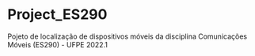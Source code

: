 # Project_ES290
Pojeto de localização de dispositivos móveis da disciplina Comunicações Móveis (ES290) - UFPE 2022.1
